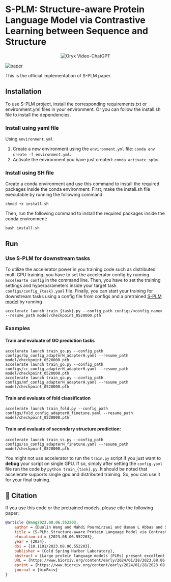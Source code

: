 # S-PLM: Structure-aware Protein Language Model via Contrastive Learning between Sequence and Structure

<p align="center">
    <img src="https://i.imgur.com/waxVImv.png" alt="Oryx Video-ChatGPT">
</p>

[![paper](https://img.shields.io/badge/bioRxiv-Paper-<COLOR>.svg)](https://www.biorxiv.org/content/10.1101/2023.08.06.552203v2)

This is the official implementation of S-PLM paper.

## Installation
To use S-PLM project, install the corresponding requirements.txt or environment.yml files in your environment. Or you can follow the install.sh file to install the dependencies.

### Install using yaml file
Using `environment.yml`
1. Create a new environment using the `environment.yml` file: `conda env create -f environment.yml`.
2. Activate the environment you have just created: `conda activate splm`.

### Install using SH file
Create a conda environment and use this command to install the required packages inside the conda environment.
First, make the install.sh file executable by running the following command:
```commandline
chmod +x install.sh
```
Then, run the following command to install the required packages inside the conda environment:
```commandline
bash install.sh
```

## Run
### Use S-PLM for downstream tasks
To utilize the accelerator power in you training code such as distributed multi GPU training, you have to set the accelerator config by running `accelearte config` in the command line.
Then, you have to set the training settings and hyperparameters inside your target task `configs/config_{task}.yaml` file.
Finally, you can start your training for downstream tasks using a config file from configs and a pretrained [S-PLM model](https://mailmissouri-my.sharepoint.com/:f:/g/personal/wangdu_umsystem_edu/Evk7BBT5LxRMpsHzKxmi0DEBrgv1mgBK0MRuRHJSqSoHZQ?e=Eozrwh) by running
```commandline
accelerate launch train_{task}.py --config_path configs/<config_name> --resume_path model/checkpoint_0520000.pth`
```

### Examples 
#### Train and evaluate of GO prediction tasks
```commandline
accelerate launch train_go.py --config_path configs/bp_config_adapterH_adapterH.yaml --resume_path model/checkpoint_0520000.pth
accelerate launch train_go.py --config_path configs/cc_config_adapterH_adapterH.yaml --resume_path model/checkpoint_0520000.pth
accelerate launch train_go.py --config_path configs/mf_config_adapterH_adapterH.yaml --resume_path model/checkpoint_0520000.pth
```
#### Train and evaluate of fold classification
```commandline
accelerate launch train_fold.py --config_path configs/fold_config_adapterH_finetune.yaml --resume_path model/checkpoint_0520000.pth
```
#### Train and evaluate of secondary structure prediction:
```commandline
accelerate launch train_ss.py --config_path configs/ss_config_adapterH_finetune.yaml --resume_path model/checkpoint_0520000.pth
```


You might not use accelerator to run the `train.py` script if you just want to **debug** your script on single GPU. If so, simply after setting the `config.yaml` file
run the code by `python train_{task}.py`. It should be noted that accelerate supports single gpu and distributed training. So, you can use it for your 
final training.


## 📜 Citation
If you use this code or the pretrained models, please cite the following paper:
```bibtex
@article {Wang2023.08.06.552203,
	author = {Duolin Wang and Mahdi Pourmirzaei and Usman L Abbas and Shuai Zeng and Negin Manshour and Farzaneh Esmaili and Biplab Poudel and Yuexu Jiang and Qing Shao and Jin Chen and Dong Xu},
	title = {S-PLM: Structure-aware Protein Language Model via Contrastive Learning between Sequence and Structure},
	elocation-id = {2023.08.06.552203},
	year = {2024},
	doi = {10.1101/2023.08.06.552203},
	publisher = {Cold Spring Harbor Laboratory},
	abstract = {Large protein language models (PLMs) present excellent potential to reshape protein research by encoding the amino acid sequences into mathematical and biological meaningful embeddings. However, the lack of crucial 3D structure information in most PLMs restricts the prediction capacity of PLMs in various applications, especially those heavily depending on 3D structures. To address this issue, we introduce S-PLM, a 3D structure-aware PLM utilizing multi-view contrastive learning to align the sequence and 3D structure of a protein in a coordinate space. S-PLM applies Swin-Transformer on AlphaFold-predicted protein structures to embed the structural information and fuses it into sequence-based embedding from ESM2. Additionally, we provide a library of lightweight tuning tools to adapt S-PLM for diverse protein property prediction tasks. Our results demonstrate S-PLM{\textquoteright}s superior performance over sequence-only PLMs, achieving competitiveness in protein function prediction compared to state-of-the-art methods employing both sequence and structure inputs.Competing Interest StatementThe authors have declared no competing interest.},
	URL = {https://www.biorxiv.org/content/early/2024/01/28/2023.08.06.552203},
	eprint = {https://www.biorxiv.org/content/early/2024/01/28/2023.08.06.552203.full.pdf},
	journal = {bioRxiv}
}
```